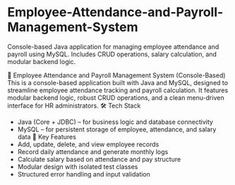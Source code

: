 # Employee-Attendance-and-Payroll-Management-System
Console-based Java application for managing employee attendance and payroll using MySQL. Includes CRUD operations, salary calculation, and modular backend logic.

📌 Employee Attendance and Payroll Management System (Console-Based)
This is a console-based application built with Java and MySQL, designed to streamline employee attendance tracking and payroll calculation. It features modular backend logic, robust CRUD operations, and a clean menu-driven interface for HR administrators.
🛠️ Tech Stack
- Java (Core + JDBC) – for business logic and database connectivity
- MySQL – for persistent storage of employee, attendance, and salary data
🎯 Key Features
- Add, update, delete, and view employee records
- Record daily attendance and generate monthly logs
- Calculate salary based on attendance and pay structure
- Modular design with isolated test classes
- Structured error handling and input validation

